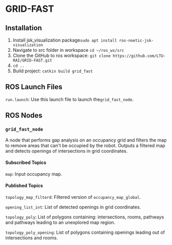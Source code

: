 # GRID-FAST

## Installation

1. Install jsk_visualization package`sudo apt install ros-noetic-jsk-visualization`
2. Navigate to src folder in workspace `cd ~/ros_ws/src`
3. Clone the GitHub  to ros workspace: `git clone https://github.com/LTU-RAI/GRID-FAST.git`
4. `cd ..`
5. Build project: `catkin build grid_fast`

## ROS Launch Files

`run.launch`: Use this launch file to launch the`grid_fast_node`.

## ROS Nodes

### `grid_fast_node`

A node that performs gap analysis on an occupancy grid and filters the map to remove areas that can't be occupied by the robot. Outputs a filtered map and detects openings of intersections in grid coordinates.  

#### Subscribed Topics

`map`: Input occupancy map.

#### Published Topics

`topology_map_filterd`: Filtered version of `occupancy_map_global`.

`opening_list_int`: List of detected openings in grid coordinates. 

`topology_poly`: List of polygons containing: intersections, rooms, pathways and pathways leading to an unexplored map region.

`topology_poly_opening`: List of polygons containing openings leading out of intersections and rooms.
